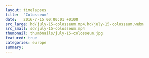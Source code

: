 ```yaml
---
layout: timelapses
title:  "Colosseum"
date:   2016-7-15 00:00:01 +0100
src_large: hd/july-15-colosseum.mp4,hd/july-15-colosseum.webm
src_small: sd/july-15-colosseum.mp4
thumbnail: thumbnails/july-15-colosseum.jpg
featured: true
categories: europe
summary:
---
```

